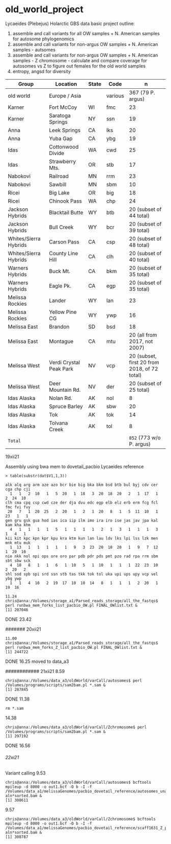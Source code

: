 # old_world_project
Lycaeides (Plebejus) Holarctic GBS data
basic project outline:
1. assemble and call variants for all OW samples + N. American samples for autosome phylogenomics
2. assemble and call variants for non-argus OW samples + N. American samples - autsomes 
3. assemble and call variants for non-argus OW samples + N. American samples - Z chromosome - calculate and compare coverage for autosomes vs Z to figure out females for the old world samples
4. entropy, angsd for diversity

| Group | Location | State | Code | n |
|-------|----------|-------|------|---|
| old world| Europe /  Asia|  | various | 367 (79 P. argus)|
| Karner | Fort McCoy | WI | fmc | 23 |
| Karner | Saratoga Springs | NY | ssn | 19 |
| Anna | Leek Springs | CA | lks | 20 |
| Anna | Yuba Gap| CA | ybg | 19 |
| Idas | Cottonwood Divide| WA | cwd | 25 |
| Idas | Strawberry Mts.| OR | stb | 17 |
| Nabokovi | Railroad| MN | rrm | 23 |
| Nabokovi | Sawbill| MN | sbm | 10 |
| Ricei | Big Lake| OR | big | 18 |
| Ricei | Chinook Pass| WA | chp | 24 |
| Jackson Hybrids | Blacktail Butte| WY | btb | 20 (subset of 44 total) |
| Jackson Hybrids | Bull Creek| WY | bcr | 20 (subset of 39 total) |
| Whites/Sierra Hybrids | Carson Pass| CA | csp | 20 (subset of 48 total) |
| Whites/Sierra Hybrids | County Line Hill| CA | clh | 20 (subset of 40 total) |
| Warners Hybrids | Buck Mt.| CA | bkm | 20 (subset of 35 total) |
| Warners Hybrids | Eagle Pk.| CA | egp | 20 (subset of 35 total) |
| Melissa Rockies | Lander| WY | lan | 23 |
| Melissa Rockies | Yellow Pine CG| WY | ywp | 16 |
| Melissa East | Brandon| SD | bsd | 18 |
| Melissa East | Montague| CA | mtu | 20 (all from 2017, not 2007) |
| Melissa West | Verdi Crystal Peak Park| NV | vcp | 20 (subset, first 20 from 2018, of 72 total) |
| Melissa West | Deer Mountain Rd.| NV | der | 20 (subset of 25 total) |
| Idas Alaska | Nolan Rd.| AK | nol | 8 |
| Idas Alaska | Spruce Barley| AK | sbw | 20 |
| Idas Alaska | Tok| AK | tok | 14 |
| Idas Alaska | Tolvana Creek| AK | tol | 8 |
| `Total` | |  | | `852` (773 w/o P. argus)|

19xii21

Assembly using bwa mem to dovetail_pacbio Lycaeides reference

```
> table(substr(dat$V1,1,3))

alk alq arg arm aze azo bcr bie big bka bkm bsd btb bul byj cdv cer cga chp cji 
  1   1   2  10   1   5  20   1  18   3  20  18  20   2   1  17   1   2  24  10 
clh cma cpq csp cwd cze der dja dvu edc egp elb elz erb erm fcg fcl fmc fvi fvy 
 20   7   1  20  25   2  20   1   2   1  20   8   1   5  11  10   1  23   1   1 
gen gru gsk gua hod ias ica iip ilm imo ira iro ise jas jav jpa kal kam kha khm 
  4   1   1   1   1   5   1   1   1   1   2   1   3   1   1   1   3   1   4   1 
kii kit kpc kpn kpr kpu kra ktm kun lan lau ldv lks lpi lss lzk men mnk mtu muk 
  1  13   1   1   1   1   1   9   3  23  20  10  20   1   9   7  12   1  20  10 
nie nkk nol npi ops ore oro par pdb pdr pds pmt pzo rad rpa rrm sbm sbt sbw sck 
  4  10   8   1   1   6   1  10   5   1  10   1   1   1  22  23  10   2  20   2 
shl sod spb spi srd ssn stb tas tkk tok tol uka upi ups upy vcp vel ybg ywp 
  1   1   4  10   2  19  17  10  10  14   8   1   1   1   2  20   1  19  16 

```
```
11.24
chris@anna:/Volumes/storage_a1/Parsed_reads_storage/all_the_fastqs$ perl runbwa_mem_forks_list_pacbio_OW.pl FINAL_OWlist.txt &
[1] 207046
```
DONE 23.42

####### 20xii21
```
11.00
chris@anna:/Volumes/storage_a1/Parsed_reads_storage/all_the_fastqs$ perl runbwa_mem_forks_Z_list_pacbio_OW.pl FINAL_OWlist.txt &
[1] 244722
```
DONE 16.25
moved to data_a3

############ 21xii21
8.59
```
chris@anna:/Volumes/data_a3/oldWorld/varCall/autosomes$ perl /Volumes/programs/scripts/sam2bam.pl *.sam &
[1] 287845
```
DONE 11.38
```
rm *.sam
```
14.38 
```
chris@anna:/Volumes/data_a3/oldWorld/varCall/Zchromosome$ perl /Volumes/programs/scripts/sam2bam.pl *.sam &
[1] 297192
```
DONE 16.56
###### 22xi21
Variant calling
9.53
```
chris@anna:/Volumes/data_a3/oldWorld/varCall/autosomes$ bcftools mpileup -d 8000 -o out1.bcf -O b -I -f /Volumes/data_a1/melissaGenomes/pacbio_dovetail_reference/autosomes_unassigned_Lmel_dovetailPacBio_genome.fasta aln*sorted.bam &
[1] 308611
```

9.57
```
chris@anna:/Volumes/data_a3/oldWorld/varCall/Zchromosome$ bcftools mpileup -d 8000 -o out1.bcf -O b -I -f /Volumes/data_a1/melissaGenomes/pacbio_dovetail_reference/scaff1631_Z_pacbio.fasta aln*sorted.bam &
[1] 308787
```
